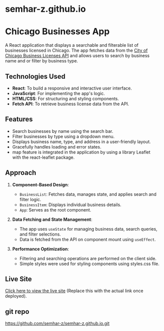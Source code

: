 # semhar-z.github.io


# Chicago Businesses App

A React application that displays a searchable and filterable list of businesses licensed in Chicago. The app fetches data from the [City of Chicago Business Licenses API](https://data.cityofchicago.org/resource/uupf-x98q.json) and allows users to search by business name and or filter by business type.

## Technologies Used

- **React**: To build a responsive and interactive user interface.
- **JavaScript**: For implementing the app's logic.
- **HTML/CSS**: For structuring and styling components.
- **Fetch API**: To retrieve business license data from the API.

## Features

- Search businesses by name using the search bar.
- Filter businesses by type using a dropdown menu.
- Displays business name, type, and address in a user-friendly layout.
- Gracefully handles loading and error states.
- map feature is integrated in the application by using a library Leaflet with the react-leaflet package.

## Approach

1. **Component-Based Design**: 
   - `BusinessList`: Fetches data, manages state, and applies search and filter logic.
   - `BusinessItem`: Displays individual business details.
   - `App`: Serves as the root component.

2. **Data Fetching and State Management**:
   - The app uses `useState` for managing business data, search queries, and filter selections.
   - Data is fetched from the API on component mount using `useEffect`.

3. **Performance Optimization**:
   - Filtering and searching operations are performed on the client side.
   - Simple styles were used for styling components using styles.css file.


## Live Site

[Click here to view the live site](#) (Replace this with the actual link once deployed).

## git repo

https://github.com/semhar-z/semhar-z.github.io.git